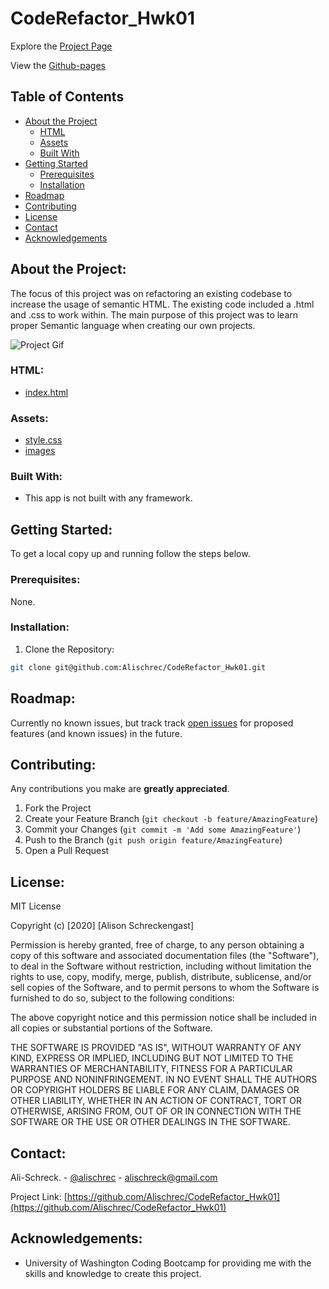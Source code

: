# CodeRefactor_Hwk01

Explore the [Project Page](https://github.com/Alischrec/CodeRefactor_Hwk01)

View the [Github-pages](https://alischrec.github.io/CodeRefactor_Hwk01/)

## Table of Contents

* [About the Project](#about-the-project)
  * [HTML](#html)
  * [Assets](#Assets)
  * [Built With](#built-with)
* [Getting Started](#getting-started)
  * [Prerequisites](#prerequisites)
  * [Installation](#installation)
* [Roadmap](#roadmap)
* [Contributing](#contributing)
* [License](#License)
* [Contact](#contact)
* [Acknowledgements](#acknowledgements)

## About the Project:
The focus of this project was on refactoring an existing codebase to increase the usage of semantic HTML. The existing code included a .html and .css to work within. The main purpose of this project was to learn proper Semantic language when creating our own projects. 

![Project Gif](assets/images/gif.gif)

### HTML:
* [index.html](https://github.com/Alischrec/CodeRefactor_Hwk01/blob/master/index.html)

### Assets:
* [style.css](https://github.com/Alischrec/CodeRefactor_Hwk01/blob/master/assets/css/style.css)
* [images](https://github.com/Alischrec/CodeRefactor_Hwk01/tree/master/assets/images)

### Built With:
* This app is not built with any framework.

## Getting Started:
To get a local copy up and running follow the steps below.

### Prerequisites:
None.

### Installation:
1. Clone the Repository:
```sh
git clone git@github.com:Alischrec/CodeRefactor_Hwk01.git
```

## Roadmap:
Currently no known issues, but track track [open issues](https://github.com/Alischrec/CodeRefactor_Hwk01/issues) for proposed features (and known issues) in the future.


## Contributing:
Any contributions you make are **greatly appreciated**.

1. Fork the Project
2. Create your Feature Branch (`git checkout -b feature/AmazingFeature`)
3. Commit your Changes (`git commit -m 'Add some AmazingFeature'`)
4. Push to the Branch (`git push origin feature/AmazingFeature`)
5. Open a Pull Request

## License:

MIT License

Copyright (c) [2020] [Alison Schreckengast]

Permission is hereby granted, free of charge, to any person obtaining a copy
of this software and associated documentation files (the "Software"), to deal
in the Software without restriction, including without limitation the rights
to use, copy, modify, merge, publish, distribute, sublicense, and/or sell
copies of the Software, and to permit persons to whom the Software is
furnished to do so, subject to the following conditions:

The above copyright notice and this permission notice shall be included in all
copies or substantial portions of the Software.

THE SOFTWARE IS PROVIDED "AS IS", WITHOUT WARRANTY OF ANY KIND, EXPRESS OR
IMPLIED, INCLUDING BUT NOT LIMITED TO THE WARRANTIES OF MERCHANTABILITY,
FITNESS FOR A PARTICULAR PURPOSE AND NONINFRINGEMENT. IN NO EVENT SHALL THE
AUTHORS OR COPYRIGHT HOLDERS BE LIABLE FOR ANY CLAIM, DAMAGES OR OTHER
LIABILITY, WHETHER IN AN ACTION OF CONTRACT, TORT OR OTHERWISE, ARISING FROM,
OUT OF OR IN CONNECTION WITH THE SOFTWARE OR THE USE OR OTHER DEALINGS IN THE
SOFTWARE.

## Contact:
Ali-Schreck. - [@alischrec](https://www.instagram.com/alischrec) - alischreck@gmail.com

Project Link: [https://github.com/Alischrec/CodeRefactor_Hwk01](https://github.com/Alischrec/CodeRefactor_Hwk01)

## Acknowledgements: 
* University of Washington Coding Bootcamp for providing me with the skills and knowledge to create this project. 
